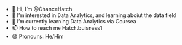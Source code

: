 - 👋 Hi, I’m @ChanceHatch 
- 👀 I’m interested in Data Analytics, and learning aboiut the data field
- 🌱 I’m currently learning Data Analytics via Coursea
- 📫 How to reach me Hatch.buisness1
- 😄 Pronouns: He/Him
